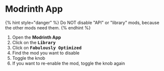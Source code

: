 # Modrinth App

{% hint style="danger" %}
Do NOT disable "API" or "library" mods, because the other mods need them.
{% endhint %}

1. Open the **Modrinth App**
2. Click on the <kbd>**Library**</kbd>
3. Click on <kbd>**Fabulously Optimized**</kbd>
4. Find the mod you want to disable
5. Toggle the knob
6. If you want to re-enable the mod, toggle the knob again
